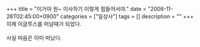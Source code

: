 +++
title = "이거야 원~ 이사하기 이렇게 힘들어서야."
date = "2008-11-28T02:45:00+0900"
categories = ["일상사"]
tags = []
description = ""
+++
<span class="copyright_entry" style="display:block;" title="이거야 원~ 이사하기 이렇게 힘들어서야.@@**@@http://shed.egloos.com/1841619"></span>이제 이글루스를 떠날때가 되었다.
<br>
<br>사실 마음은 이미 떠났다.
<br> 
<!--
       <rdf:RDF xmlns:rdf="http://www.w3.org/1999/02/22-rdf-syntax-ns#"
		    xmlns:dc="http://purl.org/dc/elements/1.1/"
		    xmlns:trackback="http://madskills.com/public/xml/rss/module/trackback/">
       <rdf:Description
	        rdf:about="http://shed.egloos.com/1841619"
	        dc:identifier="http://shed.egloos.com/1841619"
	        dc:title="이거야 원~ 이사하기 이렇게 힘들어서야."
	        trackback:ping="http://shed.egloos.com/tb/1841619"/>
       </rdf:RDF>
       -->

<ul></ul>